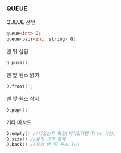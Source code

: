 ### QUEUE

QUEUE 선언
```c
queue<int> Q;
queue<pair<int, string> Q;
```

맨 뒤 삽입
```c
Q.push();
```

맨 앞 원소 읽기
```c
Q.front();
```

맨 앞 원소 삭제

```c
Q.pop();
```

기타 메서드
```c
Q.empty() //비었는지 확인(비어있다면 True 리턴)
Q.size() //큐의 크기 출력
Q.back() //큐의 맨 뒤 원소 읽기
```

